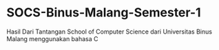 # SOCS-Binus-Malang-Semester-1
Hasil Dari Tantangan School of Computer Science dari Universitas Binus Malang menggunakan bahasa C
